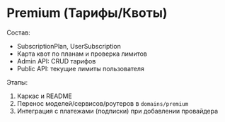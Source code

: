 # Premium (Тарифы/Квоты)

Состав:
- SubscriptionPlan, UserSubscription
- Карта квот по планам и проверка лимитов
- Admin API: CRUD тарифов
- Public API: текущие лимиты пользователя

Этапы:
1) Каркас и README
2) Перенос моделей/сервисов/роутеров в `domains/premium`
3) Интеграция с платежами (подписки) при добавлении провайдера
